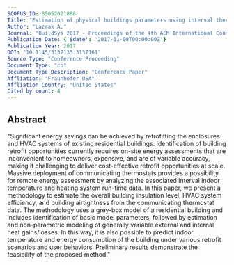 ```yaml
---
SCOPUS_ID: 85052021808
Title: "Estimation of physical buildings parameters using interval thermostat data"
Author: "Lazrak A."
Journal: "BuildSys 2017 - Proceedings of the 4th ACM International Conference on Systems for Energy-Efficient Built Environments"
Publication Date: {'$date': '2017-11-08T00:00:00Z'}
Publication Year: 2017
DOI: "10.1145/3137133.3137161"
Source Type: "Conference Proceeding"
Document Type: "cp"
Document Type Description: "Conference Paper"
Affliation: "Fraunhofer USA"
Affliation Country: "United States"
Cited by count: 4
---
```


## Abstract
"Significant energy savings can be achieved by retrofitting the enclosures and HVAC systems of existing residential buildings. Identification of building retrofit opportunities currently requires on-site energy assessments that are inconvenient to homeowners, expensive, and are of variable accuracy, making it challenging to deliver cost-effective retrofit opportunities at scale. Massive deployment of communicating thermostats provides a possibility for remote energy assessment by analyzing the associated interval indoor temperature and heating system run-time data. In this paper, we present a methodology to estimate the overall building insulation level, HVAC system efficiency, and building airtightness from the communicating thermostat data. The methodology uses a grey-box model of a residential building and includes identification of basic model parameters, followed by estimation and non-parametric modeling of generally variable external and internal heat gains/losses. In this way, it is also possible to predict indoor temperature and energy consumption of the building under various retrofit scenarios and user behaviors. Preliminary results demonstrate the feasibility of the proposed method."
